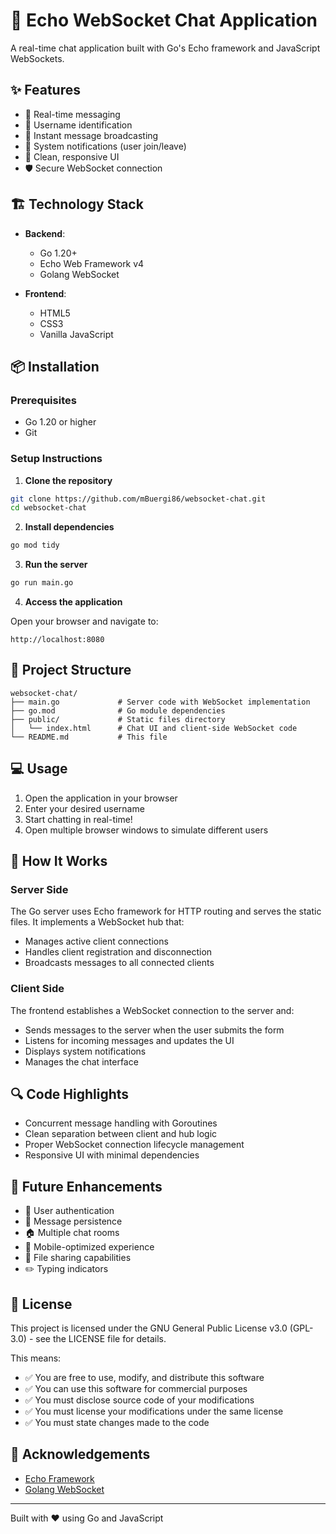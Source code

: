 # 🚀 Echo WebSocket Chat Application

A real-time chat application built with Go's Echo framework and JavaScript WebSockets.

## ✨ Features

- 💬 Real-time messaging
- 👤 Username identification
- 🔄 Instant message broadcasting
- 🔔 System notifications (user join/leave)
- 🎨 Clean, responsive UI
- 🛡️ Secure WebSocket connection

## 🏗️ Technology Stack

- **Backend**:

  - Go 1.20+
  - Echo Web Framework v4
  - Golang WebSocket

- **Frontend**:
  - HTML5
  - CSS3
  - Vanilla JavaScript

## 📦 Installation

### Prerequisites

- Go 1.20 or higher
- Git

### Setup Instructions

1. **Clone the repository**

```bash
git clone https://github.com/mBuergi86/websocket-chat.git
cd websocket-chat
```

2. **Install dependencies**

```bash
go mod tidy
```

3. **Run the server**

```bash
go run main.go
```

4. **Access the application**

Open your browser and navigate to:

```
http://localhost:8080
```

## 🔧 Project Structure

```
websocket-chat/
├── main.go             # Server code with WebSocket implementation
├── go.mod              # Go module dependencies
├── public/             # Static files directory
│   └── index.html      # Chat UI and client-side WebSocket code
└── README.md           # This file
```

## 💻 Usage

1. Open the application in your browser
2. Enter your desired username
3. Start chatting in real-time!
4. Open multiple browser windows to simulate different users

## 🧩 How It Works

### Server Side

The Go server uses Echo framework for HTTP routing and serves the static files. It implements a WebSocket hub that:

- Manages active client connections
- Handles client registration and disconnection
- Broadcasts messages to all connected clients

### Client Side

The frontend establishes a WebSocket connection to the server and:

- Sends messages to the server when the user submits the form
- Listens for incoming messages and updates the UI
- Displays system notifications
- Manages the chat interface

## 🔍 Code Highlights

- Concurrent message handling with Goroutines
- Clean separation between client and hub logic
- Proper WebSocket connection lifecycle management
- Responsive UI with minimal dependencies

## 🚀 Future Enhancements

- 🔐 User authentication
- 💾 Message persistence
- 🏠 Multiple chat rooms
- 📱 Mobile-optimized experience
- 📁 File sharing capabilities
- ✏️ Typing indicators

## 📄 License

This project is licensed under the GNU General Public License v3.0 (GPL-3.0) - see the LICENSE file for details.

This means:

- ✅ You are free to use, modify, and distribute this software
- ✅ You can use this software for commercial purposes
- ✅ You must disclose source code of your modifications
- ✅ You must license your modifications under the same license
- ✅ You must state changes made to the code

## 👏 Acknowledgements

- [Echo Framework](https://echo.labstack.com/)
- [Golang WebSocket](https://pkg.go.dev/golang.org/x/net/websocket)

---

Built with ❤️ using Go and JavaScript
